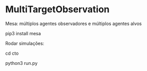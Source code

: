 # MultiTargetObservation
Mesa: múltiplos agentes observadores e múltiplos agentes alvos

pip3 install mesa

Rodar simulações:

cd cto

python3 run.py
